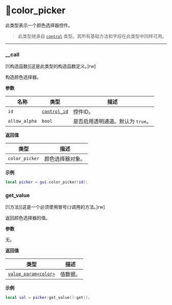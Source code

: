 # 🎨color_picker

此类型表示一个颜色选择器控件。

> 此类型继承自 [`control`](/api/gui/control "此类型表示一个抽象的GUI控件。") 类型。其所有基础方法和字段在此类型中同样可用。

_________________

### __call

[![构造函数][这是此类型的构造函数定义。]rw]

构造颜色选择器。

**参数**

| 名称 | 类型 | 描述 |
| ---- | ---- | ----------- |
| `id` | [`control_id`](/api/gui/common-types/control-id "此类型表示一个控件ID。") | 控件ID。 |
| `allow_alpha` | `bool` | 是否启用透明通道。默认为 `true`。 |

**返回值**

| 类型 | 描述 |
| ---- | ----------- |
| `color_picker` | 颜色选择器对象。 |

**示例**

```lua
local picker = gui.color_picker(id);
```

### get_value

[![方法][这是一个必须使用冒号(:)调用的方法。]rw]

返回颜色选择器的值。

**参数**

无。

**返回值**

| 类型 | 描述 |
| ---- | ----------- |
| [`value_param<color>`](/api/gui/control/value-param "此类型表示某些控件类型使用的值数据。") | 值数据。 |

**示例**

```lua
local val = picker:get_value():get();
```
